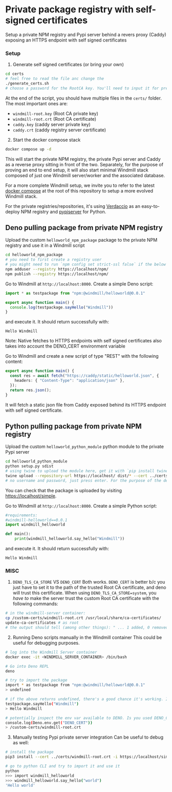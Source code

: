 Private package registry with self-signed certificates
==================================================

Setup a private NPM registry and Pypi server behind a revers proxy (Caddy) exposing an HTTPS endpoint with self signed certificates

### Setup

1. Generate self signed certificates (or bring your own)
```bash
cd certs
# feel free to read the file anc change the 
./generate_certs.sh
# choose a password for the RootCA key. You'll need to input it for pretty much all following steps
```
At the end of the script, you should have multiple files in the `certs/` folder. The most important ones are:
- `windmill-root.key` (Root CA private key)
- `windmill-root.crt` (Root CA certificate)
- `caddy.key` (caddy server private key)
- `caddy.crt` (caddy registry server certificate)

2. Start the docker compose stack

```bash
docker compose up -d
```

This will start the private NPM registry, the private Pypi server and Caddy as a reverse proxy sitting in front of the two. Separately, for the purpose of proving an end to end setup, it will also start minimal Windmill stack composed of just one Windmill server/worker and the associated database. 

For a more complete Windmill setup, we invite you to refer to the latest [docker compose](/docker-compose.yml) at the root of this repository to setup a more evolved Windmill stack.

For the private registries/repositories, it's using [Verdaccio](https://verdaccio.org/) as an easy-to-deploy NPM registry and [pypiserver](https://pypi.org/project/pypiserver/) for Python.

## Deno pulling package from private NPM registry

Upload the custom `helloworld_npm_package` package to the private NPM registry and use it in a Windmill script

```bash
cd helloworld_npm_package
# you need to first create a registry user
# you might need to run `npm config set strict-ssl false` if the below fails. If you do, then change it back to `true` after running the 2 commands
npm adduser --registry https://localhost/npm/
npm publish --registry https://localhost/npm/
```

Go to Windmill at `http://localhost:8000`. Create a simple Deno script:
```ts
import * as testpackage from "npm:@windmill/helloworld@0.0.1"

export async function main() {
  console.log(testpackage.sayHello("Windmill"))
}
```
and execute it. It should return successfully with:
```
Hello Windmill
```

Note: Native fetches to HTTPS endpoints with self signed certificates also takes into account the DENO_CERT environment variable

Go to Windmill and create a new script of type "REST" with the following content:
```ts
export async function main() {
  const res = await fetch("https://caddy/static/helloworld.json", {
    headers: { "Content-Type": "application/json" },
  });
  return res.json();
}
```

It will fetch a static json file from Caddy exposed behind its HTTPS endpoint with self signed certificate.

## Python pulling package from private NPM registry

Upload the custom `helloworld_python_module` python module to the private Pypi server

```bash
cd helloworld_python_module
python setup.py sdist
# using twine to upload the module here, get it with `pip install twine`
twine upload --repository-url https://localhost/ dist/* --cert ../certs/windmill-root.crt
# no username and password, just press enter. For the purpose of the demo we're running pypiserver completely unauthenticated
```
You can check that the package is uploaded by visiting [https://localhost/simple](https://localhost/simple).

Go to Windmill at `http://localhost:8000`. Create a simple Python script:
```python
#requirements:
#windmill-helloworld==0.0.1
import windmill_helloworld

def main():
    print(windmill_helloworld.say_hello("Windmill"))
```
and execute it. It should return successfully with:
```
Hello Windmill
```

### MISC

1. `DENO_TLS_CA_STORE` VS `DENO_CERT`
Both works. `DENO_CERT` is better b/c you just have to set it to the path of the trusted Root CA certificate, and deno will trust this certificate.
When using `DENO_TLS_CA_STORE=system`, you _have to_ make the server trust the custom Root CA certificate with the following commands:
```bash
# in the windmill-server container:
cp /custom-certs/windmill-root.crt /usr/local/share/ca-certificates/
update-ca-certificates # as root
# the output should tell (among other things): " ... 1 added, 0 removed; done. ..."
```

2. Running Deno scripts manually in the Windmill container
This could be useful for debugging purposes.

```bash
# log into the Windmill Server container
docker exec -it <WINDMILL_SERVER_CONTAINER> /bin/bash

# Go into Deno REPL
deno

# try to import the package
import * as testpackage from "npm:@windmill/helloworld@0.0.1"
> undefined

# if the above returns undefined, there's a good chance it's working. If you want to double check:
testpackage.sayHello("Windmill")
> Hello Windmill

# potentially inspect the env var available to DENO. Is you used DENO_CERT in the docker compose, check its value:
console.log(Deno.env.get("DENO_CERT"))
> /custom-certs/windmill-root.crt
```

3. Manually testing Pypi private server integration
Can be useful to debug as well:

```bash
# install the package
pip3 install --cert ../certs/windmill-root.crt -i https://localhost/simple/ windmill-helloworld

# go to python CLI and try to import it and use it
python
>>> import windmill_helloworld
>>> windmill_helloworld.say_hello("world")
'Hello world'
```

